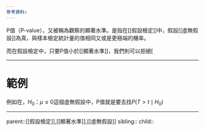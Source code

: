 ```yaml
---
參考資料:
---
```

P值（P-value），又被稱為觀察的顯著水準。是指在[[假設檢定]]中，假設[[虛無假設]]為真，與樣本檢定統計量的值相同又或是更極端的機率。

而在假設檢定中，只要P值小於[[顯著水準]]，我們則可以拒絕[
- - -
# 範例
例如在，$H_0：\mu\leq 0$這個虛無假設中，P值就是要去找$P( T>t\mid H_0)$
- - -
parent::[[假設檢定]],[[顯著水準]],[[虛無假設]]
sibling::
child::